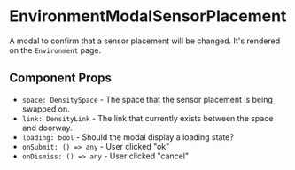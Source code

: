 # EnvironmentModalSensorPlacement

A modal to confirm that a sensor placement will be changed. It's rendered on the `Environment` page.

## Component Props
- `space: DensitySpace` - The space that the sensor placement is being swapped on.
- `link: DensityLink` - The link that currently exists between the space and doorway.
- `loading: bool` - Should the modal display a loading state?
- `onSubmit: () => any` - User clicked "ok"
- `onDismiss: () => any` - User clicked "cancel"

